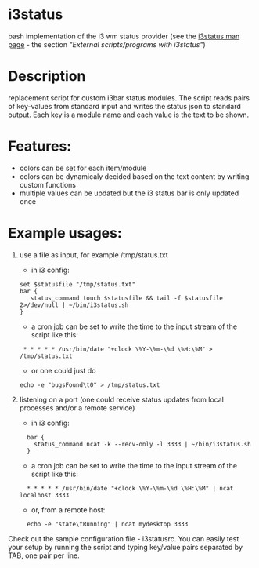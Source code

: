 # i3status
bash implementation of the i3 wm status provider (see the [i3status man page](https://i3wm.org/i3status/manpage.html) - the section *"External scripts/programs with i3status"*)

# Description
replacement script for custom i3bar status modules. The script reads pairs of key-values from
standard input and writes the status json to standard output. Each key is a module name and each value is
the text to be shown.

# Features:
- colors can be set for each item/module
- colors can be dynamicaly decided based on the text content by writing custom functions
- multiple values can be updated but the i3 status bar is only updated once

# Example usages:
1) use a file as input, for example /tmp/status.txt
   - in i3 config:

    ```
    set $statusfile "/tmp/status.txt"
    bar {
       status_command touch $statusfile && tail -f $statusfile 2>/dev/null | ~/bin/i3status.sh
    }
    ```
   - a cron job can be set to write the time to the input stream of the script like this:
   
    ```
     * * * * * /usr/bin/date "+clock \%Y-\%m-\%d \%H:\%M" > /tmp/status.txt
    ```
   - or one could just do
   
   ```
   echo -e "bugsFound\t0" > /tmp/status.txt
   ```

2) listening on a port (one could receive status updates from local processes and/or a remote service)
   - in i3 config:
   
   ```
     bar {
       status_command ncat -k --recv-only -l 3333 | ~/bin/i3status.sh
     }
   ```
   - a cron job can be set to write the time to the input stream of the script like this:
   
   ```
     * * * * * /usr/bin/date "+clock \%Y-\%m-\%d \%H:\%M" | ncat localhost 3333
   ```
   - or, from a remote host:
   
   ```
     echo -e "state\tRunning" | ncat mydesktop 3333
   ```
 
Check out the sample configuration file - i3statusrc. You can easily test your setup by running the script and typing key/value pairs separated by TAB, one pair per line.
